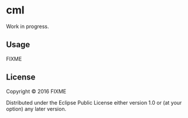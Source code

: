 # cml

Work in progress.

## Usage

FIXME

## License

Copyright © 2016 FIXME

Distributed under the Eclipse Public License either version 1.0 or (at
your option) any later version.
